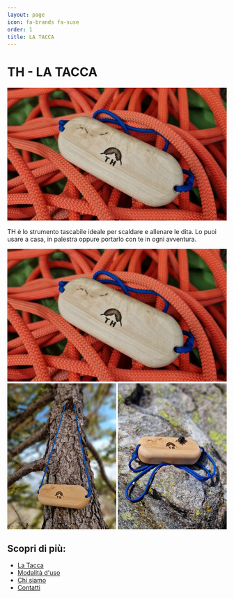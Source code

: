```yaml
---
layout: page
icon: fa-brands fa-suse
order: 1
title: LA TACCA
---
```



<h1>TH - LA TACCA</h1>
<img src="https://raw.githubusercontent.com/th-latacca/figs/main/PresFig.png"/> 
<p>TH è lo strumento tascabile ideale per scaldare e allenare le dita. Lo puoi usare a casa, in palestra oppure portarlo con te in ogni avventura.</p>
<img src="https://github.com/th-latacca/figs/blob/main/CollagePres.png?raw=true"/>
<h2>Scopri di più:</h2>
<ul>
    <li><a href="./la_tacca/">La Tacca</a></li>
    <li><a href="./modi_d_uso/">Modalità d'uso</a></li>
    <li><a href="./chi_siamo/">Chi siamo</a></li>
    <li><a href="./contatti/">Contatti</a></li>
</ul> 